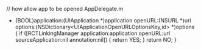 // how allow app to be opened AppDelegate.m

- (BOOL)application:(UIApplication *)application
openURL:(NSURL *)url
options:(NSDictionary<UIApplicationOpenURLOptionsKey,id> *)options {
  if ([RCTLinkingManager application:application
                             openURL:url
                   sourceApplication:nil
                          annotation:nil]) {
    return YES;
  }
  return NO;
}


